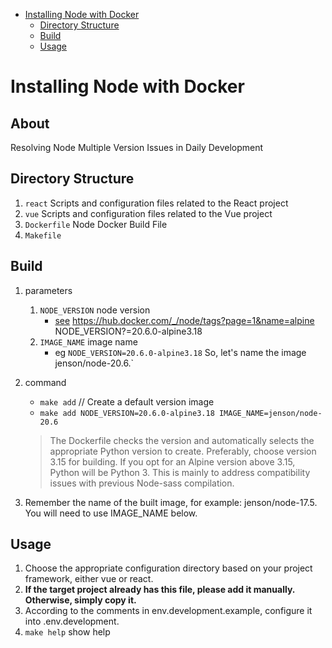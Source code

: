 
<!-- @import "[TOC]" {cmd="toc" depthFrom=1 depthTo=6 orderedList=false} -->

<!-- code_chunk_output -->

- [Installing Node with Docker](#installing-node-with-docker)
  - [Directory Structure](#directory-structure)
  - [Build](#build)
  - [Usage](#usage)

<!-- /code_chunk_output -->

# Installing Node with Docker

## About

Resolving Node Multiple Version Issues in Daily Development

## Directory Structure

1. `react`  Scripts and configuration files related to the React project
1. `vue`  Scripts and configuration files related to the Vue project
1. `Dockerfile`  Node Docker Build File
1. `Makefile`

## Build

1. parameters
    1. `NODE_VERSION` node version
        - [see](https://hub.docker.com/_/node/tags?page=1&name=alpine) <https://hub.docker.com/_/node/tags?page=1&name=alpine>
        NODE_VERSION?=20.6.0-alpine3.18
    1. `IMAGE_NAME` image name
        - eg `NODE_VERSION=20.6.0-alpine3.18` So, let's name the image jenson/node-20.6.`
1. command
    - `make add` // Create a default version image
    - `make add NODE_VERSION=20.6.0-alpine3.18 IMAGE_NAME=jenson/node-20.6`

    > The Dockerfile checks the version and automatically selects the appropriate Python version to create.
    > Preferably, choose version 3.15 for building. If you opt for an Alpine version above 3.15, Python will be Python 3. This is mainly to address compatibility issues with previous Node-sass compilation.

1. Remember the name of the built image, for example: jenson/node-17.5. You will need to use IMAGE_NAME below.

## Usage

1. Choose the appropriate configuration directory based on your project framework, either vue or react.
1. **If the target project already has this file, please add it manually. Otherwise, simply copy it.**
1. According to the comments in env.development.example, configure it into .env.development.
1. `make help` show help

<script>
  var copy = function(target) {
    var textArea = document.createElement('textarea')
    textArea.setAttribute('style','width:1px;border:0;opacity:0;')
    document.body.appendChild(textArea)
    textArea.value = target.innerText
    textArea.select()
    document.execCommand('copy')
    document.body.removeChild(textArea)
  }

  var pres = document.querySelectorAll("pre,code")
  pres.forEach(function(pre){
    var button = document.createElement("button")
    button.className = "btn btn-sm"
    button.innerHTML = "copy"
    pre.parentNode.insertBefore(button, pre)
    button.addEventListener('click', function(e){
      e.preventDefault()
      window.global_pre = pre
      console.log(pre)
      copy(pre)
    })
  })
</script>
